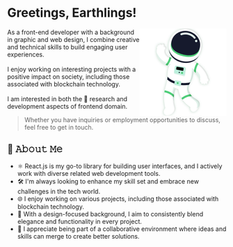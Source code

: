 <!--
### Hi there 👋
**danilo-89/danilo-89** is a ✨ _special_ ✨ repository because its `README.md` (this file) appears on your GitHub profile.

Here are some ideas to get you started:

- 🔭 I’m currently working on ...
- 🌱 I’m currently learning ...
- 👯 I’m looking to collaborate on ...
- 🤔 I’m looking for help with ...
- 💬 Ask me about ...
- 📫 How to reach me: ...
- 😄 Pronouns: ...
- ⚡ Fun fact: ...
-->

# Greetings, Earthlings!

<a href="https://github.com/danilo-89">   
<img align="right" src="/images/astroman.png?" width="200">
</a>

As a front-end developer with a background in graphic and web design, I combine creative and technical skills to build engaging user experiences.
<br />
<br />
I enjoy working on interesting projects with a positive impact on society, including those associated with blockchain technology.
<br />
<br />
I am interested in both the 🧪 research and development aspects of frontend domain.
<br />
> Whether you have inquiries or employment opportunities to discuss, feel free to get in touch.

## :book: 𝙰𝚋𝚘𝚞𝚝 𝙼𝚎
- ⚛️ React.js is my go-to library for building user interfaces, and I actively work with diverse related web development tools.
- 🛠️ I'm always looking to enhance my skill set and embrace new challenges in the tech world.
- 🌐 I enjoy working on various projects, including those associated with blockchain technology.
- 🎨 With a design-focused background, I aim to consistently blend elegance and functionality in every project.
- 🤝 I appreciate being part of a collaborative environment where ideas and skills can merge to create better solutions.
